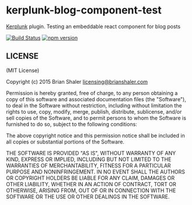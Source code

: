 # kerplunk-blog-component-test

[Kerplunk](https://github.com/brianshaler/kerplunk) plugin. Testing an embeddable react component for blog posts

[![Build Status](https://travis-ci.org/brianshaler/kerplunk-blog-component-test.svg)](https://travis-ci.org/brianshaler/kerplunk-blog-component-test)
[![npm version](https://img.shields.io/npm/v/kerplunk-blog-component-test.svg)](https://www.npmjs.com/package/kerplunk-blog-component-test)

## LICENSE

(MIT License)

Copyright (c) 2015 Brian Shaler <licensing@brianshaler.com>

Permission is hereby granted, free of charge, to any person obtaining
a copy of this software and associated documentation files (the
"Software"), to deal in the Software without restriction, including
without limitation the rights to use, copy, modify, merge, publish,
distribute, sublicense, and/or sell copies of the Software, and to
permit persons to whom the Software is furnished to do so, subject to
the following conditions:

The above copyright notice and this permission notice shall be
included in all copies or substantial portions of the Software.

THE SOFTWARE IS PROVIDED "AS IS", WITHOUT WARRANTY OF ANY KIND,
EXPRESS OR IMPLIED, INCLUDING BUT NOT LIMITED TO THE WARRANTIES OF
MERCHANTABILITY, FITNESS FOR A PARTICULAR PURPOSE AND
NONINFRINGEMENT. IN NO EVENT SHALL THE AUTHORS OR COPYRIGHT HOLDERS BE
LIABLE FOR ANY CLAIM, DAMAGES OR OTHER LIABILITY, WHETHER IN AN ACTION
OF CONTRACT, TORT OR OTHERWISE, ARISING FROM, OUT OF OR IN CONNECTION
WITH THE SOFTWARE OR THE USE OR OTHER DEALINGS IN THE SOFTWARE.
